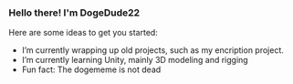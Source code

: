### Hello there! I'm DogeDude22

Here are some ideas to get you started:

- I’m currently wrapping up old projects, such as my encription project.
- I’m currently learning Unity, mainly 3D modeling and rigging
- Fun fact: The dogememe is not dead
